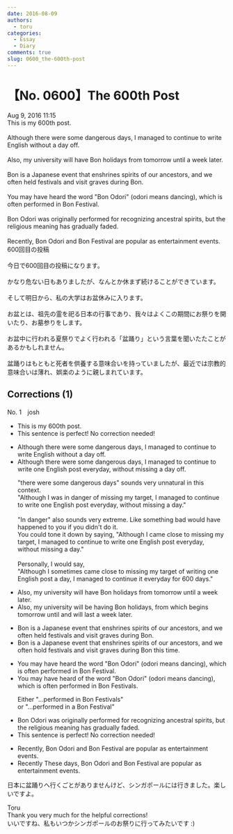 ```yaml
---
date: 2016-08-09
authors:
  - toru
categories:
  - Essay
  - Diary
comments: true
slug: 0600_the-600th-post
---
```


# 【No. 0600】The 600th Post
<div class="date">Aug 9, 2016 11:15</div>
<div id="post"><div id="body_show_ori">
This is my 600th post.<br/><br/>Although there were some dangerous days, I managed to continue to write English without a day off.<br/><br/>Also, my university will have Bon holidays from tomorrow until a week later.<br/><br/>Bon is a Japanese event that enshrines spirits of our ancestors, and we often held festivals and visit graves during Bon.<br/><br/>You may have heard the word "Bon Odori" (odori means dancing), which is often performed in Bon Festival.<br/><br/>Bon Odori was originally performed for recognizing ancestral spirits, but the religious meaning has gradually faded.<br/><br/>Recently, Bon Odori and Bon Festival are popular as entertainment events.
</div></div>

<!-- more -->

<div id="post_ja"><div id="body_show_mo">
600回目の投稿<br/><br/>今日で600回目の投稿になります。<br/><br/>かなり危ない日もありましたが、なんとか休まず続けることができています。<br/><br/>そして明日から、私の大学はお盆休みに入ります。<br/><br/>お盆とは、祖先の霊を祀る日本の行事であり、我々はよくこの期間にお祭りを開いたり、お墓参りをします。<br/><br/>お盆中に行われる夏祭りでよく行われる「盆踊り」という言葉を聞いたたことがあるかもしれません。<br/><br/>盆踊りはもともと死者を供養する意味合いを持っていましたが、最近では宗教的意味合いは薄れ、娯楽のように親しまれています。
</div></div>

## Corrections (1)
<div id="block"><div class="first_name"> No. 1　<span class="just_name">josh</span></div><div id="block2">
<ul class="correction_field">
<li class="incorrect">This is my 600th post.</li>
<li class="corrected perfect">This sentence is perfect! No correction needed!</li>
</ul>
<ul class="correction_field">
<li class="incorrect">Although there were some dangerous days, I managed to continue to write English without a day off.</li>
<li class="corrected correct">
Although <span class="f_gray">there were some dangerous days</span>, I managed to continue to write <span class="f_blue">one</span> English post <span class="f_blue">everyday, </span>without <span class="f_blue">missing </span>a day <span class="sline">off</span>.
<p class="correction_comment">"there were some dangerous days" sounds very unnatural in this context.<br/>"Although I was in danger of missing my target, I managed to continue to write one English post everyday, without missing a day."<br/><br/>"In danger" also sounds very extreme. Like something bad would have happened to you if you didn't do it.<br/>You could tone it down by saying, "Although I came close to missing my target, I managed to continue to write one English post everyday, without missing a day."<br/><br/>Personally, I would say,<br/>"Although I sometimes came close to missing my target of writing one English post a day, I managed to continue it everyday for 600 days."</p>
</li>
</ul>
<ul class="correction_field">
<li class="incorrect">Also, my university will have Bon holidays from tomorrow until a week later.</li>
<li class="corrected correct">
Also, my university will <span class="f_blue">be</span> <span class="f_blue">having </span>Bon holidays, <span class="sline">from</span> <span class="f_blue">which</span> begins tomorrow <span class="sline">until</span> <span class="f_blue">and will last </span>a week <span class="sline">later</span>.
</li>
</ul>
<ul class="correction_field">
<li class="incorrect">Bon is a Japanese event that enshrines spirits of our ancestors, and we often held festivals and visit graves during Bon.</li>
<li class="corrected correct">
Bon is a Japanese event that enshrines spirits of our ancestors, and we often h<span class="f_red">o</span>ld festivals and visit graves during <span class="sline">Bon</span> this time.
</li>
</ul>
<ul class="correction_field">
<li class="incorrect">You may have heard the word "Bon Odori" (odori means dancing), which is often performed in Bon Festival.</li>
<li class="corrected correct">
You may have heard <span class="f_blue">of</span> the word "Bon Odori" (odori means dancing), which is often performed in Bon Festival<span class="f_blue">s</span>.
<p class="correction_comment">Either "...performed in Bon Festivals" <br/>or "...performed in a Bon Festival"</p>
</li>
</ul>
<ul class="correction_field">
<li class="incorrect">Bon Odori was originally performed for recognizing ancestral spirits, but the religious meaning has gradually faded.</li>
<li class="corrected perfect">This sentence is perfect! No correction needed!</li>
</ul>
<ul class="correction_field">
<li class="incorrect">Recently, Bon Odori and Bon Festival are popular as entertainment events.</li>
<li class="corrected correct">
<span class="sline">Recently</span><span class="f_blue"> These days</span>, Bon Odori and Bon Festival are popular as entertainment events.
</li>
</ul>
<p class="comment_small">
 日本に盆踊りへ行くごとがありませんけど、シンガポールには行きました。楽しいですよ。
</p>

</div><div class="name"><span class="just_name">Toru</span><br>
Thank you very much for the helpful corrections!<br/>いいですね、私もいつかシンガポールのお祭りに行ってみたいです :)
</div>
</div>
